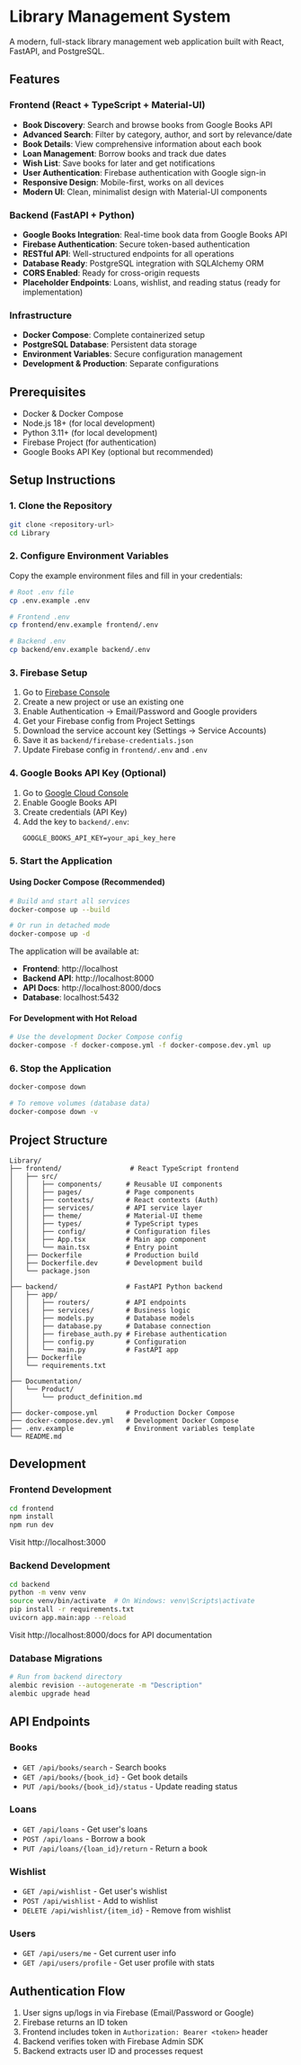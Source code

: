 # Library Management System

A modern, full-stack library management web application built with React, FastAPI, and PostgreSQL.

## Features

### Frontend (React + TypeScript + Material-UI)
- **Book Discovery**: Search and browse books from Google Books API
- **Advanced Search**: Filter by category, author, and sort by relevance/date
- **Book Details**: View comprehensive information about each book
- **Loan Management**: Borrow books and track due dates
- **Wish List**: Save books for later and get notifications
- **User Authentication**: Firebase authentication with Google sign-in
- **Responsive Design**: Mobile-first, works on all devices
- **Modern UI**: Clean, minimalist design with Material-UI components

### Backend (FastAPI + Python)
- **Google Books Integration**: Real-time book data from Google Books API
- **Firebase Authentication**: Secure token-based authentication
- **RESTful API**: Well-structured endpoints for all operations
- **Database Ready**: PostgreSQL integration with SQLAlchemy ORM
- **CORS Enabled**: Ready for cross-origin requests
- **Placeholder Endpoints**: Loans, wishlist, and reading status (ready for implementation)

### Infrastructure
- **Docker Compose**: Complete containerized setup
- **PostgreSQL Database**: Persistent data storage
- **Environment Variables**: Secure configuration management
- **Development & Production**: Separate configurations

## Prerequisites

- Docker & Docker Compose
- Node.js 18+ (for local development)
- Python 3.11+ (for local development)
- Firebase Project (for authentication)
- Google Books API Key (optional but recommended)

## Setup Instructions

### 1. Clone the Repository

```bash
git clone <repository-url>
cd Library
```

### 2. Configure Environment Variables

Copy the example environment files and fill in your credentials:

```bash
# Root .env file
cp .env.example .env

# Frontend .env
cp frontend/env.example frontend/.env

# Backend .env
cp backend/env.example backend/.env
```

### 3. Firebase Setup

1. Go to [Firebase Console](https://console.firebase.google.com/)
2. Create a new project or use an existing one
3. Enable Authentication → Email/Password and Google providers
4. Get your Firebase config from Project Settings
5. Download the service account key (Settings → Service Accounts)
6. Save it as `backend/firebase-credentials.json`
7. Update Firebase config in `frontend/.env` and `.env`

### 4. Google Books API Key (Optional)

1. Go to [Google Cloud Console](https://console.cloud.google.com/)
2. Enable Google Books API
3. Create credentials (API Key)
4. Add the key to `backend/.env`:
   ```
   GOOGLE_BOOKS_API_KEY=your_api_key_here
   ```

### 5. Start the Application

#### Using Docker Compose (Recommended)

```bash
# Build and start all services
docker-compose up --build

# Or run in detached mode
docker-compose up -d
```

The application will be available at:
- **Frontend**: http://localhost
- **Backend API**: http://localhost:8000
- **API Docs**: http://localhost:8000/docs
- **Database**: localhost:5432

#### For Development with Hot Reload

```bash
# Use the development Docker Compose config
docker-compose -f docker-compose.yml -f docker-compose.dev.yml up
```

### 6. Stop the Application

```bash
docker-compose down

# To remove volumes (database data)
docker-compose down -v
```

## Project Structure

```
Library/
├── frontend/                 # React TypeScript frontend
│   ├── src/
│   │   ├── components/      # Reusable UI components
│   │   ├── pages/           # Page components
│   │   ├── contexts/        # React contexts (Auth)
│   │   ├── services/        # API service layer
│   │   ├── theme/           # Material-UI theme
│   │   ├── types/           # TypeScript types
│   │   ├── config/          # Configuration files
│   │   ├── App.tsx          # Main app component
│   │   └── main.tsx         # Entry point
│   ├── Dockerfile           # Production build
│   ├── Dockerfile.dev       # Development build
│   └── package.json
│
├── backend/                 # FastAPI Python backend
│   ├── app/
│   │   ├── routers/         # API endpoints
│   │   ├── services/        # Business logic
│   │   ├── models.py        # Database models
│   │   ├── database.py      # Database connection
│   │   ├── firebase_auth.py # Firebase authentication
│   │   ├── config.py        # Configuration
│   │   └── main.py          # FastAPI app
│   ├── Dockerfile
│   └── requirements.txt
│
├── Documentation/
│   └── Product/
│       └── product_definition.md
│
├── docker-compose.yml       # Production Docker Compose
├── docker-compose.dev.yml   # Development Docker Compose
├── .env.example             # Environment variables template
└── README.md
```

## Development

### Frontend Development

```bash
cd frontend
npm install
npm run dev
```

Visit http://localhost:3000

### Backend Development

```bash
cd backend
python -m venv venv
source venv/bin/activate  # On Windows: venv\Scripts\activate
pip install -r requirements.txt
uvicorn app.main:app --reload
```

Visit http://localhost:8000/docs for API documentation

### Database Migrations

```bash
# Run from backend directory
alembic revision --autogenerate -m "Description"
alembic upgrade head
```

## API Endpoints

### Books
- `GET /api/books/search` - Search books
- `GET /api/books/{book_id}` - Get book details
- `PUT /api/books/{book_id}/status` - Update reading status

### Loans
- `GET /api/loans` - Get user's loans
- `POST /api/loans` - Borrow a book
- `PUT /api/loans/{loan_id}/return` - Return a book

### Wishlist
- `GET /api/wishlist` - Get user's wishlist
- `POST /api/wishlist` - Add to wishlist
- `DELETE /api/wishlist/{item_id}` - Remove from wishlist

### Users
- `GET /api/users/me` - Get current user info
- `GET /api/users/profile` - Get user profile with stats

## Authentication Flow

1. User signs up/logs in via Firebase (Email/Password or Google)
2. Firebase returns an ID token
3. Frontend includes token in `Authorization: Bearer <token>` header
4. Backend verifies token with Firebase Admin SDK
5. Backend extracts user ID and processes request